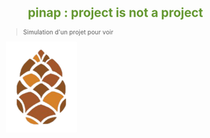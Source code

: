 # <h1 align="center" style="color:#669933">pinap : project is not a project</h1>
> Simulation d'un projet pour voir

![pinap logo](pinap.png)
